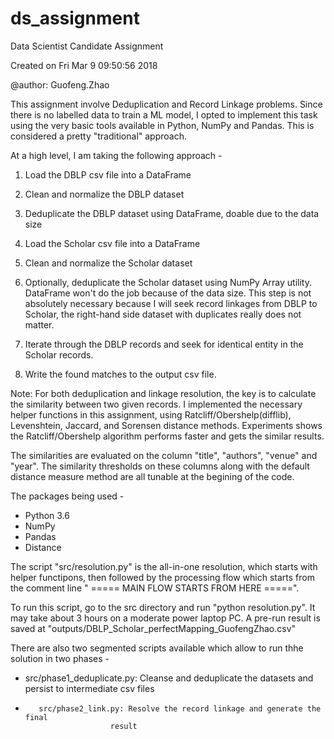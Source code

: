 # ds_assignment
Data Scientist Candidate Assignment

Created on Fri Mar  9 09:50:56 2018

@author: Guofeng.Zhao

This assignment involve Deduplication and Record Linkage problems. Since there 
is no labelled data to train a ML model, I opted to implement this task using 
the very basic tools available in Python, NumPy and Pandas. This is considered
a pretty "traditional" approach.

At a high level, I am taking the following approach -

1. Load the DBLP csv file into a DataFrame
2. Clean and normalize the DBLP dataset
3. Deduplicate the DBLP dataset using DataFrame, doable due to the data size

4. Load the Scholar csv file into a DataFrame
5. Clean and normalize the Scholar dataset
6. Optionally, deduplicate the Scholar dataset using NumPy Array utility. 
DataFrame won't do the job because of the data size. This step is not 
absolutely necessary because I will seek record linkages from DBLP to Scholar, 
the right-hand side dataset with duplicates really does not matter.

7. Iterate through the DBLP records and seek for identical entity in the 
Scholar records.
8. Write the found matches to the output csv file.

Note: For both deduplication and linkage resolution, the key is to calculate 
the similarity between two given records. I implemented the necessary helper 
functions in this assignment, using Ratcliff/Obershelp(difflib), Levenshtein, 
Jaccard, and Sorensen distance methods. Experiments shows the 
Ratcliff/Obershelp algorithm performs faster and gets the similar results.

The similarities are evaluated on the column "title", "authors", "venue" and 
"year". The similarity thresholds on these columns along with the default 
distance measure method are all tunable at the begining of the code.

The packages being used -

* Python 3.6
* NumPy
* Pandas
* Distance

The script "src/resolution.py" is the all-in-one resolution, which starts with 
helper functipons, then followed by the processing flow which starts from 
the comment line " ===== MAIN FLOW STARTS FROM HERE =====".

To run this script, go to the src directory and run "python resolution.py".
It may take about 3 hours on a moderate power laptop PC. 
A pre-run result is saved at 
"outputs/DBLP_Scholar_perfectMapping_GuofengZhao.csv"

There are also two segmented scripts available which allow to run thhe 
solution in two phases -
* src/phase1_deduplicate.py: Cleanse and deduplicate the datasets and persist to 
                         intermediate csv files
*        src/phase2_link.py: Resolve the record linkage and generate the final
                         result


